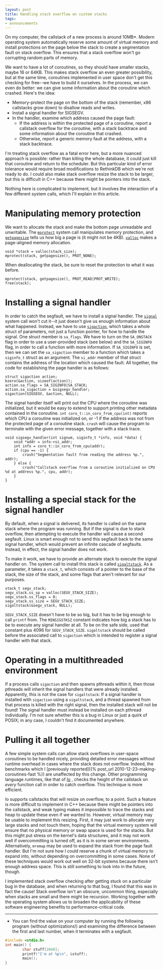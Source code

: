 ```yaml
---
layout: post
title: Handling stack overflow on custom stacks
tags:
- announcements
--- 
```


On my computer, the callstack of a new process is around 10MB*. Modern
operating system automatically reserve some amount of virtual memory and
install protections on the page below the stack to create a segmentation fault
on stack overflow. This ensures that a stack overflow won't go corrupting
random parts of memory.

We want to have a lot of coroutines, so they should have smaller stacks, maybe
16 or 64KB. This makes stack overflow an even greater possibility, but at the
same time, coroutines implemented in user space don't get this checking for
free--we have to build it ourselves. In the process, we can even do better: we
can give some information about the coroutine which crashed. Here's the idea:

  * Memory-protect the page on the bottom of the stack (remember, x86
  	callstacks grow down) to disallow reads and writes.
  * Install a signal handler for SIGSEGV.
  * In the handler, examine which address caused the page fault: 
    * If the address is within the protected page of a coroutine, report a
      callstack overflow for the coroutine, with a stack backtrace and some
      information about the coroutine that crashed.
    * Otherwise, report a generic memory fault at the address, with a stack
      backtrace.

I'm treating stack overflow as a fatal error here, but a more nuanced approach
is possible: rather than killing the whole database, it could just kill that
coroutine and return to the scheduler. But this particular kind of error
tolerance would require broad modifications to RethinkDB which we're not ready
to do. I could also make stack overflow resize the stack to be larger, but
this is difficult in C++ because there might be pointers into the stack.

Nothing here is complicated to implement, but it involves the interaction of a
few different system calls, which I'll explain in this article.

# Manipulating memory protection

We want to allocate the stack and make the bottom page unreadable and
unwritable. The [`mprotect`](http://linux.die.net/man/2/mprotect) system call
manipulates memory protection, and
[`getpagesize`](http://linux.die.net/man/2/getpagesize) tells us how big a
page is (it might not be 4KB). [`valloc`](http://linux.die.net/man/3/valloc)
makes a page-aligned memory allocation.

    void *stack = valloc(stack_size);
    mprotect(stack, getpagesize(), PROT_NONE);

When deallocating the stack, be sure to reset the protection to what it was
before.

    mprotect(stack, getpagesize(), PROT_READ|PROT_WRITE);
    free(stack);

# Installing a signal handler

In order to catch the segfault, we have to install a signal handler. The
[`signal`](http://linux.die.net/man/2/signal) system call won't cut it--it
just doesn't give us enough information about what happened. Instead, we have
to use [`sigaction`](http://linux.die.net/man/3/sigaction), which takes a
whole struct of parameters, not just a function pointer, for how to handle the
signal. One struct member is `sa_flags`. We have to turn on the `SA_ONSTACK`
flag in order to use a user-provided stack (see below) and the `SA_SIGINFO`
flag, in order to call a function with more information. If `SA_SIGINFO` is
set, then we can set the `sa_sigaction` member to a function which takes a
`siginfo_t` struct as an argument. The `si_addr` member of that struct
contains the address of the location which caused the fault. All together, the
code for establishing the page handler is as follows:
    
    struct sigaction action;
    bzero(&action, sizeof(action));
    action.sa_flags = SA_SIGINFO|SA_STACK;
    action.sa_sigaction = &sigsegv_handler;
    sigaction(SIGSEGV, &action, NULL);

The signal handler itself will print out the CPU where the coroutine was
initialized, but it would be easy to extend to support printing other metadata
contained in the coroutine. `int coro_t::in_coro_from_cpu(int)` reports which
CPU a coroutine was initialized on, or -1 if the address was not from the
protected page of a coroutine stack. `crash` will cause the program to
terminate with the given error message, together with a stack trace.
    
    void sigsegv_handler(int signum, siginfo_t *info, void *data) {
        void *addr = info->si_addr;
        int info = coro_t::in_coro_from_cpu(addr);
        if (cpu == -1) {
            crash("Segmentation fault from reading the address %p.", addr);
        } else {
            crash("Callstack overflow from a coroutine initialized on CPU %d at address %p.", cpu, addr);
        }
    }

# Installing a special stack for the signal handler

By default, when a signal is delivered, its handler is called on the same
stack where the program was running. But if the signal is due to stack
overflow, then attempting to execute the handler will cause a second segfault.
Linux is smart enough not to send this segfault back to the same signal
handler, which would prevent an infinite cascade of segfaults. Instead, in
effect, the signal handler does not work.

To make it work, we have to provide an alternate stack to execute the signal
handler on. The system call to install this stack is called
[`sigaltstack`](http://linux.die.net/man/2/sigaltstack). As a parameter, it
takes a `stack_t`, which consists of a pointer to the base of the stack, the
size of the stack, and some flags that aren't relevant for our purposes.
    
    stack_t segv_stack;
    segv_stack.ss_sp = valloc(SEGV_STACK_SIZE);
    segv_stack.ss_flags = 0;
    segv_stack.ss_size = SEGV_STACK_SIZE;
    sigaltstack(&segv_stack, NULL);

`SEGV_STACK_SIZE` doesn't have to be so big, but it has to be big enough to
call `printf` from. The `MINSIGSTKSZ` constant indicates how big a stack has
to be to execute any signal handler at all. To be on the safe side, used that
constant plus 4096 for `SEGV_STACK_SIZE`. `sigaltstack` should be called
before the associated call to `sigaction` which is intended to register a
signal handler with that stack.

# Operating in a multithreaded environment

If a process calls `sigaction` and then spawns pthreads within it, then those
pthreads will inherit the signal handlers that were already installed.
Apparently, this is not the case for `sigaltstack`: If a signal handler is
installed with `sigaction` using a `sigaltstack`, and a thread spawned from
that process is killed with the right signal, then the installed stack will
not be found! The signal handler must instead be installed on each pthread
individually. I'm not sure whether this is a bug in Linux or just a quirk of
POSIX; in any case, I couldn't find it documented anywhere.

# Pulling it all together

A few simple system calls can allow stack overflows in user-space coroutines to
be handled nicely, providing detailed error messages without runtime overhead
in cases where the stack does not overflow. Indeed, the benchmarks which I
[previously reported]({% post_url 2010-12-23-making-coroutines-fast %}) are
unaffected by this change. Other programming language runtimes, like that of
[Io](https://github.com/stevedekorte/io/blob/master/libs/iovm/source/IoBlock.c#L253)
, checks the height of the callstack on _every_ function call in order to catch
overflow. This technique is more efficient.

Io supports callstacks that will resize on overflow, to a point. Such a
feature is more difficult to implement in C++ because there might be pointers
into the callstack, and weak typing makes it impossible to trace the stacks
and heap to update these even if we wanted to. However, virtual memory may be
usable to implement this resizing. First, it may just work to allocate very
large stacks and not touch them, hoping that the virtual memory system will
ensure that no physical memory or swap space is used for the stacks. But this
might put stress on the kernel's data structures, and it may not work well if
overcommitting is turned off, as it is in some server environments.
Alternatively, `mremap` may be used to expand the stack from the page fault
handler. But I'm not sure how I could reserve a chunk of virtual memory to
expand into, without depending on overcommitting in some cases. None of these
techniques would work out well on 32-bit systems because there isn't enough
address space. This is still something to look into in the future, though.

I implemented stack overflow checking after getting stuck on a particular bug
in the database, and when returning to that bug, I found that this was in fact
the cause! Stack overflow isn't an obscure, uncommon thing, especially when
stacks are small and there might be recursion. Working together with the
operating system allows us to broaden the applicability of these software
engineering benefits to performance-critical code.

* * *

* You can find the value on your computer by running the following program (without optimizations!) and examining the difference between the first and last number, when it terminates with a segfault.

```c
#include <stdio.h>
int main() {
        char stuff[2048];
        printf("I'm at %p\n", &stuff);
        main();
}
```
